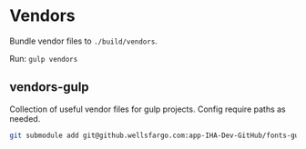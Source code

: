 # Vendors

Bundle vendor files to `./build/vendors`.

Run: `gulp vendors`

## vendors-gulp
Collection of useful vendor files for gulp projects. Config require paths as needed.

```bash
git submodule add git@github.wellsfargo.com:app-IHA-Dev-GitHub/fonts-gulp.git source/vendors
```
